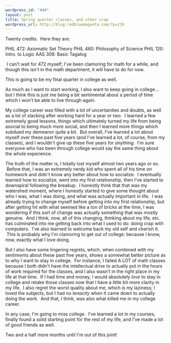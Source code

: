 ```yaml
--- 
wordpress_id: "444"
layout: post
title: Spring quarter classes, and other crap
wordpress_url: http://blog.redbluemagenta.com/?p=219
---
```

Twenty credits.  Here they are:

PHIL 472: Axiomatic Set Theory
PHIL 460: Philosophy of Science
PHIL 120: Intro. to Logic
AAS 308: Basic Tagalog

 I can't wait for 472 myself; I've been clamoring for math for a while, and though this isn't in the math department, it will have to do for now.

This is going to be my final quarter in college as well.

As much as I want to start working, I also want to keep going in college... but I think this is just me being a bit sentimental about a period of time which I won't be able to live through again.

My college career was filled with a lot of uncertainties and doubts, as well as a lot of slacking after working hard for a year or two.  I learned a few extremely good lessons, things which ultimately turned my life from being asocial to being much more social, and then I learned more things which subdued my demeanor quite a bit.  But overall, I've learned a lot about myself over these past five years (and I've learned a lot, of course, from my classes), and I wouldn't give up these five years for <em>anything</em>.  I'm sure everyone who has been through college would say the same thing about the whole experience.

The truth of the matter is, I totally lost myself almost two years ago or so.  Before that, I was an extremely nerdy kid who spent all of his time on homework and didn't know any better about how to socialize.  I eventually learned how to socialize, went into my first relationship, then I've started to downspiral following the breakup.  I honestly think that that was my watershed moment, where I honestly started to give some thought about who I was, what I was doing, and what was actually important in life.  I was already trying to change myself before getting into my first relationship, but after getting hit with what seemed like a ton of bricks at the time, I was wondering if this sort of change was actually something that was mostly genuine.  And I think, now, all of this changing, thinking about my life, etc. has culminated into me getting back into what I used to do: doing crap with computers.  I've also learned to welcome back my old self and cherish it.  This is probably why I'm clamoring to get out of college: because I know, now, exactly what I love doing.

But I also have some lingering regrets, which, when combined with my sentiments about these past five years, shows a somewhat better picture as to why I want to stay in college.  For instance, I failed A LOT of math classes because I both didn't have the intellectual drive to actually put in the hours of work required for the classes, and I also wasn't in the right place in my life at that time.  If I had time and money, I would absolutely <em>love</em> to stay in college and retake those classes now that I have a little bit more clarity in my life.  I also regret the worst quality about me, which is my laziness; I loved the subjects, but I had no <em>tenacity</em> when it came down to actually doing the work.  And that, I think, was also what killed me in my college career.

In any case, I'm going to miss college.  I've learned a lot in my courses, finally found a solid starting point for the rest of my life, and I've made a lot of good friends as well.

Two and a half more months until I'm out of this joint!
